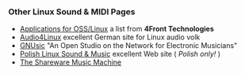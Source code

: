 ### Other Linux Sound & MIDI Pages

  * [Applications for OSS/Linux](http://www.4front-tech.com/ossapps.html) a list from **4Front Technologies**
  * [Audio4Linux](http://www.audio4linux.de/) excellent German site for Linux audio volk 
  * [GNUsic](http://www.gnusic.net/) "An Open Studio on the Network for Electronic Musicians" 
  * [Polish Linux Sound & Music](http://linux-muzyka.ixion.pl/) excellent Web site ( _Polish only!_ ) 
  * [The Shareware Music Machine](http://www.hitsquad.com/smm/linux) 

